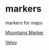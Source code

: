 markers
=======

markers for maps

[Mountains Marker](https://raw.githubusercontent.com/tsamaya/generator-bootmap-ef/master/images/mountainsMarker.png)

[Velov](https://raw.githubusercontent.com/tsamaya/generator-bootmap-ef/master/images/velov.gif)
